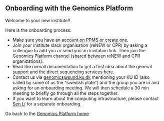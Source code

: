 ## Onboarding with the Genomics Platform

Welcome to your new institute!!

Here is the onboarding process:

- Make sure you have an [account on PPMS](http://ppms.eu/ku/?Genomics) or [create one](/ppms/).
- Join your institute slack organisation (reNEW or CPR) by asking a colleague to add you or send you an invitation link. Then join the Genomics Platform channel (shared between reNEW and CPR organizations).
- Read the overall documentation to get a first idea about the general support and the direct sequencing services [here](/project/).
- Contact us via [genomics@sund.ku.dk](mailto:genomics@sund.ku.dk) mentioning your KU ID (also called by some of us the "swedish plate") and the group you are in and asking for an onboarding meeting. We will then schedule a 30 min meeting to briefly go through all the steps together.
- If you want to learn about the computing infrastructure, please contact [Sen Li](mailto:sen.li@sund.ku.dk) for a separate onboarding.



Go back to the [Genomics Platform home](https://sundgenomics.github.io)
